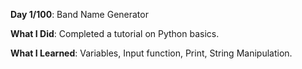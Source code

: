 **Day 1/100**: Band Name Generator

**What I Did**: Completed a tutorial on Python basics.

**What I Learned**: Variables, Input function, Print, String Manipulation.
